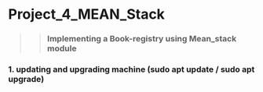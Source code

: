 # Project_4_MEAN_Stack
>>### Implementing a Book-registry using Mean_stack module 

### 1. updating and upgrading machine **(sudo apt update / sudo apt upgrade**)
